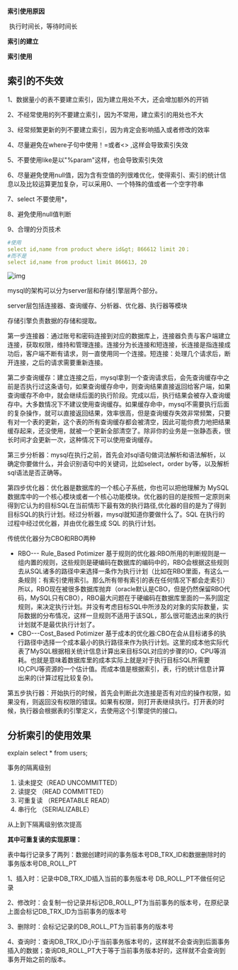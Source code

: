 **索引使用原因**

​		执行时间长，等待时间长

**索引的建立**

**索引使用**

## 索引的不失效	

1、数据量小的表不要建立索引，因为建立用处不大，还会增加额外的开销

2、不经常使用的列不要建立索引，因为不常用，建立索引的用处也不大

3、经常频繁更新的列不要建立索引，因为肯定会影响插入或者修改的效率

4、尽量避免在where子句中使用！=或者<> ,这样会导致索引失效

5、不要使用like是以"%param"这样，也会导致索引失效

6、尽量避免使用null值，因为含有空值的列很难优化，使得索引、索引的统计信息以及比较运算更加复杂，可以采用0、一个特殊的值或者一个空字符串

7、select 不要使用*，

8、避免使用null值判断

9、合理的分页技术 

~~~yml
#使用
select id,name from product where id&gt; 866612 limit 20；
#而不是
select id,name from product limit 866613, 20
~~~



![img](mysql补充./1110857-20200318144325672-94115235.png)

mysql的架构可以分为server层和存储引擎层两个部分。

server层包括连接器、查询缓存、分析器、优化器、执行器等模块

存储引擎负责数据的存储和提取。

第一步连接器：通过账号和密码连接到对应的数据库上，连接器负责与客户端建立连接，获取权限，维持和管理连接。连接分为长连接和短连接，长连接是指连接成功后，客户端不断有请求，则一直使用同一个连接。短连接：处理几个请求后，断开连接，之后的请求需要重新连接。

第二步查询缓存：建立连接之后，mysql拿到一个查询请求后，会先查询缓存中之前是否执行过这条语句，如果查询缓存命中，则查询结果直接返回给客户端，如果查询缓存不命中，就会继续后面的执行阶段。完成以后，执行结果会被存入查询缓存中。大多数情况下不建议使用查询缓存。如果缓存命中，mysql不需要执行后面的复杂操作，就可以直接返回结果，效率很高，但是查询缓存失效非常频繁，只要有对一个表的更新，这个表的所有查询缓存都会被清空，因此可能你费力地把结果缓存起来，还没使用，就被一个更新全部清空了。除非你的业务是一张静态表，很长时间才会更新一次，这种情况下可以使用查询缓存。

第三步分析器：mysql在执行之前，首先会对sql语句做词法解析和语法解析，以确定你要做什么，并会识别语句中的关键词，比如select，order by等，以及解析sql语法是否正确等。

第四步优化器：优化器是数据库的一个核心子系统，你也可以把他理解为 MySQL 数据库中的一个核心模块或者一个核心功能模块。优化器的目的是按照一定原则来得到它认为的目标SQL在当前情形下最有效的执行路径,优化器的目的是为了得到目标SQL的执行计划。经过分析器，mysql就知道你要做什么了。SQL 在执行的过程中经过优化器，并由优化器生成 SQL 的执行计划。

传统优化器分为CBO和RBO两种

- RBO--- Rule_Based Potimizer 基于规则的优化器:RBO所用的判断规则是一组内置的规则，这些规则是硬编码在数据库的编码中的，RBO会根据这些规则去从SQL诸多的路径中来选择一条作为执行计划（比如在RBO里面，有这么一条规则：有索引使用索引。那么所有带有索引的表在任何情况下都会走索引）所以，RBO现在被很多数据库抛弃（oracle默认是CBO，但是仍然保留RBO代码，MySQL只有CBO），RBO最大问题在于硬编码在数据库里面的一系列固定规则，来决定执行计划。并没有考虑目标SQL中所涉及的对象的实际数量，实际数据的分布情况，这样一旦规则不适用于该SQL，那么很可能选出来的执行计划就不是最优执行计划了。
- CBO---Cost_Based Potimizer 基于成本的优化器:CBO在会从目标诸多的执行路径中选择一个成本最小的执行路径来作为执行计划。这里的成本他实际代表了MySQL根据相关统计信息计算出来目标SQL对应的步骤的IO，CPU等消耗。也就是意味着数据库里的成本实际上就是对于执行目标SQL所需要IO,CPU等资源的一个估计值。而成本值是根据索引，表，行的统计信息计算出来的(计算过程比较复杂)。

第五步执行器：开始执行的时候，首先会判断此次连接是否有对应的操作权限，如果没有，则返回没有权限的错误。如果有权限，则打开表继续执行。打开表的时候，执行器会根据表的引擎定义，去使用这个引擎提供的接口。

## 分析索引的使用效果

explain select * from users;

事务的隔离级别

1. 读未提交（READ UNCOMMITTED）
2. 读提交 （READ COMMITTED）
3. 可重复读 （REPEATABLE READ）
4. 串行化 （SERIALIZABLE）

从上到下隔离级别依次提高

**其中可重复读的实现原理：**

表中每行记录多了两列：数据创建时间的事务版本号DB_TRX_ID和数据删除时的事务版本号DB_ROLL_PT

1、插入时：记录中DB_TRX_ID插入当前的事务版本号 DB_ROLL_PT不做任何记录

2、修改时：会复制一份记录并标记DB_ROLL_PT为当前事务的版本号，在原纪录上面会标记DB_TRX_ID为当前事务的版本号

3、删除时：会标记记录的DB_ROLL_PT为当前事务的版本号

4、查询时：查询DB_TRX_ID小于当前事务版本号的，这样就不会查询到后面事务插入的数据；查询DB_ROLL_PT大于等于当前事务版本好的，这样就不会查询到事务开始之前的版本。


